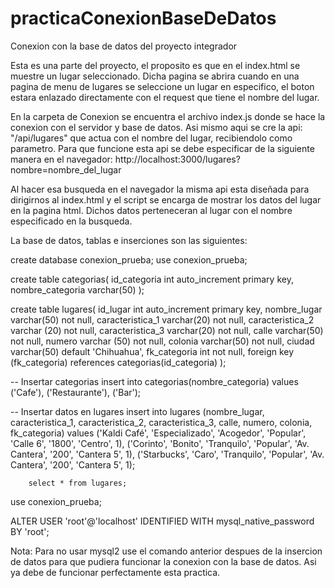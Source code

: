 # practicaConexionBaseDeDatos
Conexion con la base de datos del proyecto integrador


Esta es una parte del proyecto, el proposito es que en el index.html se muestre un lugar seleccionado. Dicha pagina se abrira cuando en una pagina de menu de lugares se seleccione un lugar en especifico, el boton estara enlazado directamente con el request que tiene el nombre del lugar.

En la carpeta de Conexion se encuentra el archivo index.js donde se hace la conexion con el servidor y base de datos. Asi mismo aqui se cre la api: "/api/lugares" que actua con el nombre del lugar, recibiendolo como parametro. Para que funcione esta api se debe especificar de la siguiente manera en el navegador: http://localhost:3000/lugares?nombre=nombre_del_lugar

Al hacer esa busqueda en el navegador la misma api esta diseñada para dirigirnos al index.html y el script se encarga de mostrar los datos del lugar en la pagina html. Dichos datos perteneceran al lugar con el nombre especificado en la busqueda.

La base de datos, tablas e inserciones son las siguientes:

create database conexion_prueba;
use conexion_prueba;

create table categorias(
id_categoria int auto_increment primary key,
nombre_categoria varchar(50)
);

create table lugares(
id_lugar int auto_increment primary key,
nombre_lugar varchar(50) not null,
caracteristica_1 varchar(20) not null,
caracteristica_2 varchar (20) not null,
caracteristica_3 varchar(20) not null,
calle varchar(50) not null,
numero varchar (50) not null,
colonia varchar(50) not null,
ciudad varchar(50) default 'Chihuahua',
fk_categoria int not null,
foreign key (fk_categoria) references categorias(id_categoria)
);


-- Insertar categorias
insert into categorias(nombre_categoria)
values
		('Cafe'),
        ('Restaurante'),
        ('Bar');

-- Insertar datos en lugares
insert into lugares (nombre_lugar, caracteristica_1, caracteristica_2, caracteristica_3, calle, numero, colonia, fk_categoria)
values 
		('Kaldi Café', 'Especializado', 'Acogedor', 'Popular', 'Calle 6', '1800', 'Centro', 1),
		('Corinto', 'Bonito', 'Tranquilo', 'Popular', 'Av. Cantera', '200', 'Cantera 5', 1),
        ('Starbucks', 'Caro', 'Tranquilo', 'Popular', 'Av. Cantera', '200', 'Cantera 5', 1);
        
        
        select * from lugares;
        
use conexion_prueba;

ALTER USER 'root'@'localhost' IDENTIFIED WITH mysql_native_password BY 'root';


Nota: Para no usar mysql2 use el comando anterior despues de la insercion de datos para que pudiera funcionar la conexion con la base de datos. Asi ya debe de funcionar perfectamente esta practica.
